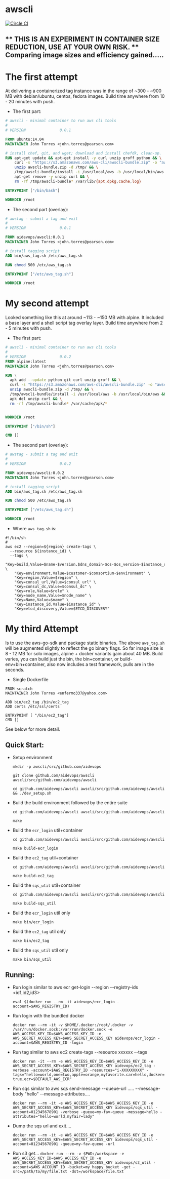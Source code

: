 awscli
======

[![Circle CI](https://circleci.com/gh/aidevops/awscli.svg?style=svg)](https://circleci.com/gh/aidevops/awscli)

** THIS IS AN EXPERIMENT IN CONTAINER SIZE REDUCTION, USE AT YOUR OWN RISK. **
Comparing image sizes and efficiency gained.....
------------------------------------------------

The first attempt
=================

At delivering a containerized tag instance was in the range of ~300 - ~900 MB with debian/ubuntu, centos, fedora images. Build time anywhere from 10 - 20 minutes with push.

- The first part:

``` Dockerfile
# awscli - minimal container to run aws cli tools
#
# VERSION               0.0.1

FROM ubuntu:14.04
MAINTAINER John Torres <john.torres@pearson.com>

# install chef, git, and wget; download and install chefdk, clean-up.
RUN apt-get update && apt-get install -y curl unzip groff python && \
    curl -s "https://s3.amazonaws.com/aws-cli/awscli-bundle.zip" -o "awscli-bundle.zip" && \
    unzip awscli-bundle.zip -d /tmp/ && \
    /tmp/awscli-bundle/install -i /usr/local/aws -b /usr/local/bin/aws && \
    apt-get remove -y unzip curl && \
    rm -rf /tmp/awscli-bundle* /var/lib/{apt,dpkg,cache,log}

ENTRYPOINT ["/bin/bash"]

WORKDIR /root

```

- The second part (overlay):

``` Dockerfile
# awstag - submit a tag and exit
#
# VERSION               0.0.1

FROM aidevops/awscli:0.0.1
MAINTAINER John Torres <john.torres@pearson.com>

# install tagging script
ADD bin/aws_tag.sh /etc/aws_tag.sh

RUN chmod 500 /etc/aws_tag.sh

ENTRYPOINT ["/etc/aws_tag.sh"]

WORKDIR /root


```

My second attempt
=================

Looked something like this at around ~113 - ~150 MB with alpine. It included a base layer and a shell script tag overlay layer. Build time anywhere from 2 - 5 minutes with push.



- The first part:

``` Dockerfile
# awscli - minimal container to run aws cli tools
#
# VERSION               0.0.2
FROM alpine:latest
MAINTAINER John Torres <john.torres@pearson.com>

RUN \
  apk add --update python git curl unzip groff && \
  curl -s "https://s3.amazonaws.com/aws-cli/awscli-bundle.zip" -o "awscli-bundle.zip" && \
  unzip awscli-bundle.zip -d /tmp/ && \
  /tmp/awscli-bundle/install -i /usr/local/aws -b /usr/local/bin/aws && \
  apk del unzip curl && \
  rm -rf /tmp/awscli-bundle* /var/cache/apk/*


WORKDIR /root

ENTRYPOINT ["/bin/sh"]

CMD []

```

- The second part (overlay):


``` Dockerfile
# awstag - submit a tag and exit
#
# VERSION               0.0.2

FROM aidevops/awscli:0.0.2
MAINTAINER John Torres <john.torres@pearson.com>

# install tagging script
ADD bin/aws_tag.sh /etc/aws_tag.sh

RUN chmod 500 /etc/aws_tag.sh

ENTRYPOINT ["/etc/aws_tag.sh"]

WORKDIR /root

```

- Where `aws_tag.sh` is:

```
#!/bin/sh
#
aws ec2 --region=${region} create-tags \
  --resource ${instance_id} \
  --tags \
    "Key=build,Value=$name-$version.$dns_domain-$os-$os_version-$instance_size@$cluster_size" \
    "Key=environment,Value=$customer-$consortium-$environment" \
    "Key=region,Value=$region" \
    "Key=consul_url,Value=$consul_url" \
    "Key=consul_dc,Value=$consul_dc" \
    "Key=role,Value=$role" \
    "Key=node_name,Value=$node_name" \
    "Key=Name,Value=$name" \
    "Key=instance_id,Value=$instance_id" \
    "Key=etcd_discovery,Value=$ETCD_DISCOVERY"
```


My third Attempt
================

Is to use the aws-go-sdk and package static binaries. The above `aws_tag.sh` will
be augmented slightly to reflect the go binary flags. So far image size is 8 - 12 MB for
solo images, alpine + docker variants gain about 40 MB. Build varies, you can build just the bin, the bin+container, or build-env+bin+container, also now includes a test framework, pulls are in the seconds.

- Single Dockerfile

```
FROM scratch
MAINTAINER John Torres <enfermo337@yahoo.com>

ADD bin/ec2_tag /bin/ec2_tag
ADD certs /etc/ssl/certs

ENTRYPOINT [ "/bin/ec2_tag"]
CMD []
```

See below for more detail.


Quick Start:
-----------

- Setup environment

  `mkdir -p awscli/src/github.com/aidevops`

  `git clone github.com/aidevops/awscli awscli/src/github.com/aidevops/awscli`

  `cd github.com/aidevops/awscli awscli/src/github.com/aidevops/awscli && ./dev_setup.sh`



- Build the build environment followed by the entire suite

  `cd github.com/aidevops/awscli awscli/src/github.com/aidevops/awscli`

  `make`

- Build the `ecr_login` util+container

  `cd github.com/aidevops/awscli awscli/src/github.com/aidevops/awscli`

  `make build-ecr_login`

- Build the `ec2_tag` util+container

  `cd github.com/aidevops/awscli awscli/src/github.com/aidevops/awscli`

  `make build-ec2_tag`

- Build the `sqs_util` util+container

  `cd github.com/aidevops/awscli awscli/src/github.com/aidevops/awscli`

  `make build-sqs_util`

- Build the `ecr_login` util only

  `make bin/ecr_login`

- Build the `ec2_tag` util only

  `make bin/ec2_tag`

- Build the `sqs_util` util only

  `make bin/sqs_util`


Running:
-------

- Run login similar to aws ecr get-login --region <region> --registry-ids <id1,id2,id3> 

  `eval $(docker run --rm -it aidevops/ecr_login -account=$AWS_REGISTRY_ID)`

- Run login with the bundled docker

  `docker run --rm -it -v $HOME/.docker:/root/.docker -v /var/run/docker.sock:/var/run/docker.sock -e AWS_ACCESS_KEY_ID=$AWS_ACCESS_KEY_ID -e AWS_SECRET_ACCESS_KEY=$AWS_SECRET_ACCESS_KEY aidevops/ecr_login -account=$AWS_REGISTRY_ID -login`

- Run tag similar to aws ec2 create-tags --resource xxxxxx --tags  

  `docker run -it --rm -e AWS_ACCESS_KEY_ID=$AWS_ACCESS_KEY_ID -e AWS_SECRET_ACCESS_KEY=$AWS_SECRET_ACCESS_KEY aidevops/ec2_tag -verbose -account=$AWS_REGISTRY_ID -resources="i-XXXXXXXXX" -tags="hello=world,one=two,apple=orange,myfavorite.car=hello,docker=true,ecr=$DEFAULT_AWS_ECR"`

- Run sqs similar to aws sqs send-message --queue-url ..... --message-body "hello" --message-attributes....

  `docker run --rm -it -e AWS_ACCESS_KEY_ID=$AWS_ACCESS_KEY_ID -e AWS_SECRET_ACCESS_KEY=$AWS_SECRET_ACCESS_KEY aidevops/sqs_util -account=012345678901 -verbose -queue=my-fav-queue -message=hello -attributes="hello=world,myfair=lady"`
 
- Dump the sqs url and exit....

  `docker run --rm -it -e AWS_ACCESS_KEY_ID=$AWS_ACCESS_KEY_ID -e AWS_SECRET_ACCESS_KEY=$AWS_SECRET_ACCESS_KEY aidevops/sqs_util -account=012345678901 -queue=my-fav-queue -url`

- Run s3 get...
  `docker run --rm -v $PWD:/workspace -e AWS_ACCESS_KEY_ID=$AWS_ACCESS_KEY_ID -e AWS_SECRET_ACCESS_KEY=$AWS_SECRET_ACCESS_KEY aidevops/s3_util -account=$AWS_ACCOUNT_ID -bucket=my_happy_bucket -get -src=/path/to/my/file.txt -dst=/workspace/file.txt`
